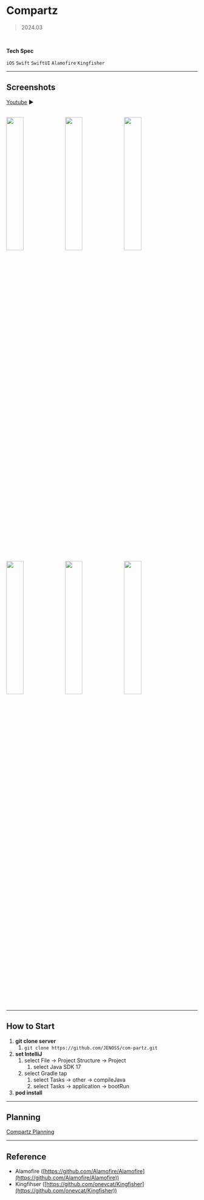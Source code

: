 # Compartz

> 2024.03
> 

<br>

**Tech Spec**

`iOS` `Swift` `SwiftUI` `Alamofire` `Kingfisher`

---

## Screenshots
[Youtube](https://www.youtube.com/watch?v=X508OD7TF6M) ▶️
<br>
<br>

<img src="https://github.com/yh97yhyh/weather-app/assets/47898473/f474c1dd-ac75-4e0d-818f-c4fdabf4244d" width="30%" height="30%"/>
<img src="https://github.com/yh97yhyh/weather-app/assets/47898473/64be4132-f9ff-4c40-bf7b-23f1abd6443b" width="30%" height="30%"/>
<img src="https://github.com/yh97yhyh/weather-app/assets/47898473/0bad25f7-898d-4e52-b4ae-8f02aeaa2559" width="30%" height="30%"/>
<img src="https://github.com/yh97yhyh/weather-app/assets/47898473/bbfcf02a-23af-4755-bc84-4bad7ee98312" width="30%" height="30%"/>
<img src="https://github.com/yh97yhyh/weather-app/assets/47898473/928073bc-5aa5-4d10-85f1-038fae2396f3" width="30%" height="30%"/>
<img src="https://github.com/yh97yhyh/weather-app/assets/47898473/6d7ae69a-ec6f-420d-8ecf-cd0711a9c3ff" width="30%" height="30%"/>


---

## How to Start
1. **git clone server** 
    1. `git clone https://github.com/JENOSS/com-partz.git`
2. **set IntelliJ**
    1. select File → Project Structure → Project
        1. select Java SDK 17
    2. select Gradle tap
        1. select Tasks → other → compileJava
        2. select Tasks → application → bootRun
3. **pod install**
   
---

## Planning

[Compartz Planning](https://docs.google.com/presentation/d/1bW2sILb_tddT721tNyZEDOcM6Fno_QDqFcasEKNGHk8/edit#slide=id.p) 

---

## Reference

- Alamofire ([https://github.com/Alamofire/Alamofire](https://github.com/Alamofire/Alamofire))
- Kingfihser ([https://github.com/onevcat/Kingfisher](https://github.com/onevcat/Kingfisher))
